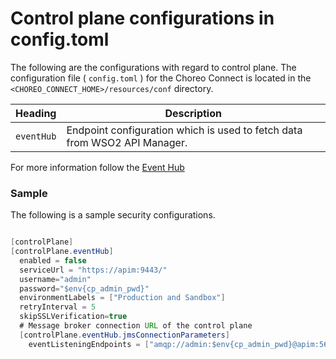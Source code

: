 # Control plane configurations in config.toml

The following are the configurations with regard to control plane. The configuration file ( `config.toml` ) for the Choreo Connect is located in the `<CHOREO_CONNECT_HOME>/resources/conf` directory.

|Heading|Description|
|-----------|-----------|
|`eventHub`  | Endpoint configuration which is used to fetch data from WSO2 API Manager.|

For more information follow the [Event Hub]({{base_path}}/deploy-and-publish/deploy-on-gateway/api-microgateway/concepts/event-hub-subscription-validation/#the-event-hub)

### Sample

The following is a sample security configurations.

``` java

[controlPlane]
[controlPlane.eventHub]
  enabled = false
  serviceUrl = "https://apim:9443/"
  username="admin"
  password="$env{cp_admin_pwd}"
  environmentLabels = ["Production and Sandbox"]
  retryInterval = 5
  skipSSLVerification=true
  # Message broker connection URL of the control plane
  [controlPlane.eventHub.jmsConnectionParameters]
    eventListeningEndpoints = ["amqp://admin:$env{cp_admin_pwd}@apim:5672?retries='10'&connectdelay='30'"]
```
